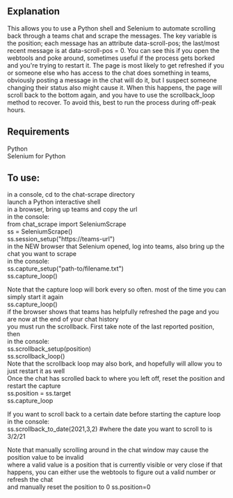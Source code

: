 ## Explanation
This allows you to use a Python shell and Selenium to automate scrolling back through a teams chat and scrape the messages.
The key variable is the position; each message has an attribute data-scroll-pos; the last/most recent message is at data-scroll-pos = 0.
You can see this if you open the webtools and poke around, sometimes useful if the process gets borked and you're trying to restart it.
The page is most likely to get refreshed if you or someone else who has access to the chat does something in teams, obviously posting a message in the chat will do it, but I suspect someone changing their status also might cause it. When this happens, the page will scroll back to the bottom again, and you have to use the scrollback_loop method to recover. To avoid this, best to run the process during off-peak hours.

## Requirements
  Python\
  Selenium for Python

## To use:
  in a console, cd to the chat-scrape directory\
  launch a Python interactive shell\
  in a browser, bring up teams and copy the url\
  in the console:\
  from chat_scrape import SeleniumScrape\
  ss = SeleniumScrape()\
  ss.session_setup("https://teams-url") \
  in the NEW browser that Selenium opened, log into teams, also bring up the chat you want to scrape\
  in the console:\
  ss.capture_setup("path-to/filename.txt")\
  ss.capture_loop()
  
  Note that the capture loop will bork every so often. most of the time you can simply start it again\
  ss.capture_loop()\
  if the browser shows that teams has helpfully refreshed the page and you are now at the end of your chat history\
  you must run the scrollback. First take note of the last reported position, then\
  in the console:\
  ss.scrollback_setup(position)\
  ss.scrollback_loop()\
  Note that the scrollback loop may also bork, and hopefully will allow you to just restart it as well\
  Once the chat has scrolled back to where you left off, reset the position and restart the capture\
  ss.position = ss.target\
  ss.capture_loop
  
  If you want to scroll back to a certain date before starting the capture loop\
  in the console:\
  ss.scrollback_to_date(2021,3,2) #where the date you want to scroll to is 3/2/21
  
  Note that manually scrolling around in the chat window may cause the position value to be invalid\
  where a valid value is a position that is currently visible or very close
  if that happens, you can either use the webtools to figure out a valid number or refresh the chat\
  and manually reset the position to 0
  ss.position=0
